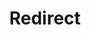 ﻿---
layout: src/layouts/Redirect.astro
title: Redirect
redirect: https://yamldoc.liuyan.wang/docs/octopus-rest-api/octopus.migrator.exe-command-line/version
pubDate:  2023-01-01
navSearch: false
navSitemap: false
navMenu: false
---
